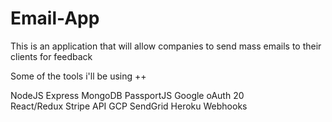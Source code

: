 # Email-App

This is an application that will allow companies to send mass emails to their clients for feedback

Some of the tools i'll be using
++

NodeJS
Express
MongoDB
PassportJS
Google oAuth 20    
React/Redux
Stripe API
GCP 
SendGrid
Heroku
Webhooks